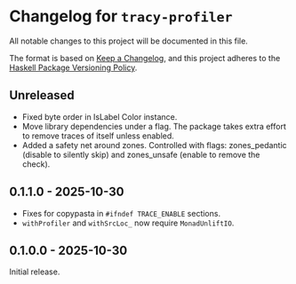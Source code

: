 # Changelog for `tracy-profiler`

All notable changes to this project will be documented in this file.

The format is based on [Keep a Changelog](https://keepachangelog.com/en/1.0.0/),
and this project adheres to the
[Haskell Package Versioning Policy](https://pvp.haskell.org/).

## Unreleased

- Fixed byte order in IsLabel Color instance.
- Move library dependencies under a flag.
  The package takes extra effort to remove traces of itself unless enabled.
- Added a safety net around zones.
  Controlled with flags: zones_pedantic (disable to silently skip) and zones_unsafe (enable to remove the check).

## 0.1.1.0 - 2025-10-30

- Fixes for copypasta in `#ifndef TRACE_ENABLE` sections.
- `withProfiler` and `withSrcLoc_` now require `MonadUnliftIO`.

## 0.1.0.0 - 2025-10-30

Initial release.
